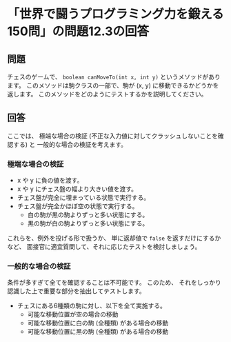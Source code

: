 # 「世界で闘うプログラミング力を鍛える150問」の問題12.3の回答

## 問題

チェスのゲームで、
`boolean canMoveTo(int x, int y)` というメソッドがあります。
このメソッドは駒クラスの一部で、駒が (x, y) に移動できるかどうかを返します。
このメソッドをどのようにテストするかを説明してください。

## 回答

ここでは、
極端な場合の検証 (不正な入力値に対してクラッシュしないことを確認する) と
一般的な場合の検証を考えます。

### 極端な場合の検証

* x や y に負の値を渡す。
* x や y にチェス盤の幅より大きい値を渡す。
* チェス盤が完全に埋まっている状態で実行する。
* チェス盤が完全かほぼ空の状態で実行する。
  * 白の駒が黒の駒よりずっと多い状態にする。
  * 黒の駒が白の駒よりずっと多い状態にする。

これらを、例外を投げる形で扱うか、
単に返却値で `false` を返すだけにするかなど、
面接官に適宜質問して、それに応じたテストを検討しましょう。

### 一般的な場合の検証

条件が多すぎて全てを確認することは不可能です。
このため、
それをしっかり認識した上で重要な部分を抽出してテストします。

* チェスにある6種類の駒に対し、以下を全て実施する。
  * 可能な移動位置が空の場合の移動
  * 可能な移動位置に白の駒 (全種類) がある場合の移動
  * 可能な移動位置に黒の駒 (全種類) がある場合の移動
